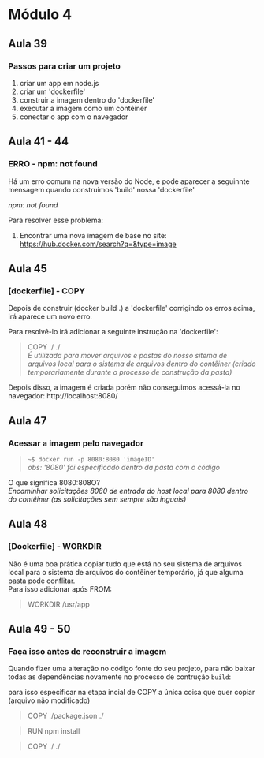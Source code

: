 # Módulo 4

## Aula 39

### Passos para criar um projeto   
1. criar um app em node.js  
2. criar um 'dockerfile'  
3. construir a imagem dentro do 'dockerfile'  
4. executar a imagem como um contêiner  
5. conectar o app com o navegador  

## Aula 41 - 44

### ERRO - npm: not found
Há um erro comum na nova versão do Node, e pode aparecer a seguinnte mensagem quando construimos 'build' nossa 'dockerfile'

_npm: not found_

Para resolver esse problema:

1. Encontrar uma nova imagem de base no site: https://hub.docker.com/search?q=&type=image


## Aula 45 

### [dockerfile] - COPY

Depois de construir (docker build .) a 'dockerfile' corrigindo os erros acima, irá aparece um novo erro.  

Para resolvê-lo irá adicionar a seguinte instrução na 'dockerfile':

> COPY ./ ./  
_É utilizada para mover arquivos e pastas do nosso sitema de arquivos local para o sistema de arquivos dentro do contêiner (criado temporariamente durante o processo de construção da pasta)_

Depois disso, a imagem é criada porém não conseguimos acessá-la no navegador: http://localhost:8080/

## Aula 47

### Acessar a imagem pelo navegador

> `~$ docker run -p 8080:8080 'imageID'`  
_obs: '8080' foi especificado dentro da pasta com o código_

O que significa 8080:808O?  
_Encaminhar solicitações 8080 de entrada do host local para 8080 dentro do contêiner (as solicitações sem sempre são inguais)_

## Aula 48

### [Dockerfile] - WORKDIR

Não é uma boa prática copiar tudo que está no seu sistema de arquivos local para o sistema de arquivos do contêiner temporário, já que alguma pasta pode conflitar.  
Para isso adicionar após FROM: 

> WORKDIR /usr/app

## Aula 49 - 50

### Faça isso antes de reconstruir a imagem
Quando fizer uma alteração no código fonte do seu projeto, para não baixar todas as dependências novamente no processo de contrução `build`:

para isso especificar na etapa incial de COPY a única coisa que quer copiar (arquivo não modificado)

> COPY ./package.json ./

> RUN npm install

> COPY ./ ./